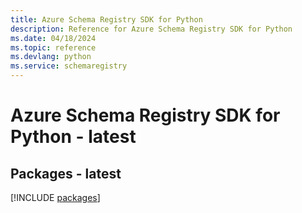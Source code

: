 ```yaml
---
title: Azure Schema Registry SDK for Python
description: Reference for Azure Schema Registry SDK for Python
ms.date: 04/18/2024
ms.topic: reference
ms.devlang: python
ms.service: schemaregistry
---
```

# Azure Schema Registry SDK for Python - latest
## Packages - latest
[!INCLUDE [packages](schema-registry-index.md)]
